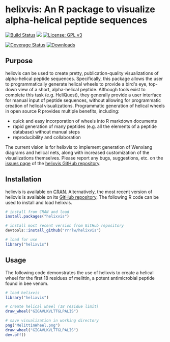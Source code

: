 # helixvis: An R package to visualize alpha-helical peptide sequences

[![Build Status](https://travis-ci.org/rrrlw/helixvis.svg?branch=master)](https://travis-ci.org/rrrlw/helixvis)
[![](http://www.r-pkg.org/badges/version/helixvis)](https://CRAN.R-project.org/package=helixvis)
[![License: GPL v3](https://img.shields.io/badge/License-GPL%20v3-blue.svg)](https://www.gnu.org/licenses/gpl-3.0)

[![Coverage Status](https://img.shields.io/codecov/c/github/rrrlw/helixvis/master.svg)](https://codecov.io/github/rrrlw/helixvix?branch=master)
[![Downloads](http://cranlogs.r-pkg.org/badges/grand-total/helixvis)](https://CRAN.R-project.org/package=helixvis)

## Purpose

helixvis can be used to create pretty, publication-quality visualizations of alpha-helical peptide sequences.
Specifically, this package allows the user to programmatically generate helical wheels to provide a bird's eye, top-down view of a short, alpha-helical peptide.
Although tools exist to complete this task (e.g. HeliQuest), they generally provide a user interface for manual input of peptide sequences, without allowing for programmatic creation of helical visualizations.
Programmatic generation of helical wheels in open source R provides multiple benefits, including:

* quick and easy incorporation of wheels into R markdown documents
* rapid generation of many peptides (e.g. all the elements of a peptide database) without manual steps
* reproducibility and collaboration

The current vision is for helixvis to implement generation of Wenxiang diagrams and helical nets, along with increased customization of the visualizations themselves.
Please report any bugs, suggestions, etc. on the [issues page](https://github.com/rrrlw/helixvis/issues) of the [helixvis GitHub repository](https://github.com/rrrlw/helixvis).

## Installation

helixvis is available on [CRAN](https://CRAN.R-project.org/package=helixvis).
Alternatively, the most recent version of helixvis is available on its [GitHub repository](https://github.com/rrrlw/helixvis).
The following R code can be used to install and load helixvis.

```r
# install from CRAN and load
install.packages("helixvis")

# install most recent version from GitHub repository
devtools::install_github("rrrlw/helixvis")

# load for use
library("helixvis")
```

## Usage

The following code demonstrates the use of helixvis to create a helical wheel for the first 18 residues of melittin, a potent antimicrobial peptide found in bee venom.

```r
# load helixvis
library("helixvis")

# create helical wheel (18 residue limit)
draw_wheel("GIGAVLKVLTTGLPALIS")

# save visualization in working directory
png("MelittinWheel.png")
draw_wheel("GIGAVLKVLTTGLPALIS")
dev.off()
```
